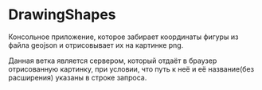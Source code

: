 # DrawingShapes
Консольное приложение, которое забирает координаты фигуры из файла geojson и отрисовывает их на картинке png.

Данная ветка является сервером, который отдаёт в браузер отрисованную картинку, при условии, что путь к неё и её название(без расширения) указаны в строке запроса.
